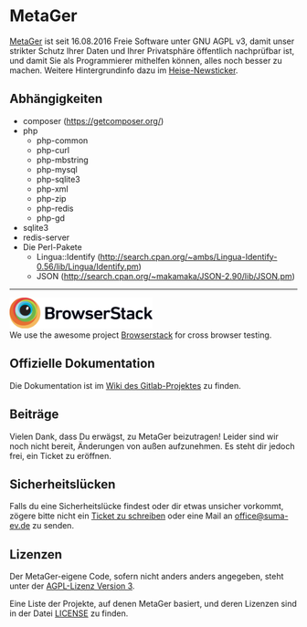 # MetaGer

[MetaGer](https://metager.de) ist seit 16.08.2016 Freie Software unter GNU AGPL v3, damit unser strikter Schutz Ihrer Daten und Ihrer Privatsphäre 
öffentlich nachprüfbar ist, und damit Sie als Programmierer mithelfen können, alles noch besser zu machen. Weitere Hintergrundinfo dazu im 
<a href="http://heise.de/-3295586" target="_blank" rel="noopener">Heise-Newsticker</a>.

## Abhängigkeiten
* composer (https://getcomposer.org/)
* php
  * php-common
  * php-curl
  * php-mbstring
  * php-mysql
  * php-sqlite3
  * php-xml
  * php-zip
  * php-redis
  * php-gd
* sqlite3
* redis-server
* Die Perl-Pakete
  * Lingua::Identify (http://search.cpan.org/~ambs/Lingua-Identify-0.56/lib/Lingua/Identify.pm)
  * JSON (http://search.cpan.org/~makamaka/JSON-2.90/lib/JSON.pm)

---
[<img src="public/img/Browserstack-logo_2x.png" width="250px" alt="Browserstack Logo" />](https://www.browserstack.com) <br /> 
We use the awesome project [Browserstack](https://www.browserstack.com) for cross browser testing.

## Offizielle Dokumentation

Die Dokumentation ist im [Wiki des Gitlab-Projektes](https://gitlab.metager3.de/open-source/MetaGer/wikis/home) zu finden.

## Beiträge

Vielen Dank, dass Du erwägst, zu MetaGer beizutragen!
Leider sind wir noch nicht bereit, Änderungen von außen aufzunehmen.
Es steht dir jedoch frei, ein Ticket zu eröffnen.

## Sicherheitslücken

Falls du eine Sicherheitslücke findest oder dir etwas unsicher vorkommt,
zögere bitte nicht ein [Ticket zu schreiben](https://gitlab.metager3.de/open-source/MetaGer/issues) oder eine Mail an [office@suma-ev.de](mailto:office@suma-ev.de) zu senden.

## Lizenzen

Der MetaGer-eigene Code, sofern nicht anders anders angegeben, steht unter der [AGPL-Lizenz Version 3](https://www.gnu.org/licenses/agpl-3.0).

Eine Liste der Projekte, auf denen MetaGer basiert, und deren Lizenzen sind in der Datei [LICENSE](https://gitlab.metager3.de/open-source/MetaGer/blob/development/LICENSE) zu finden.   


